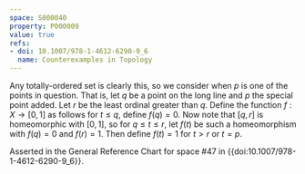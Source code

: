 ```yaml
---
space: S000040
property: P000009
value: true
refs:
- doi: 10.1007/978-1-4612-6290-9_6
  name: Counterexamples in Topology
---
```


Any totally-ordered set is clearly this, so we consider when $p$ is one of the points in question.  That is, let $q$ be a point on the long line and $p$ the special point added.  Let $r$ be the least ordinal greater than $q$.  Define the function $f:X\to [0,1]$ as follows for $t\le q$, define $f(q)=0$.  Now note that $[q, r]$ is homeomorphic with $[0,1]$, so for $q \le t \le r$, let $f(t)$ be such a homeomorphism with $f(q)=0$ and $f(r)=1$.  Then define $f(t)=1$ for $t > r$ or $t=p$.

Asserted in the General Reference Chart for space #47 in
{{doi:10.1007/978-1-4612-6290-9_6}}.
